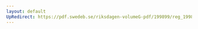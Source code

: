```yaml
---
layout: default
UpRedirect: https://pdf.swedeb.se/riksdagen-volumeG-pdf/199899/reg_199899/reg_199899_0351.pdf
---
```

